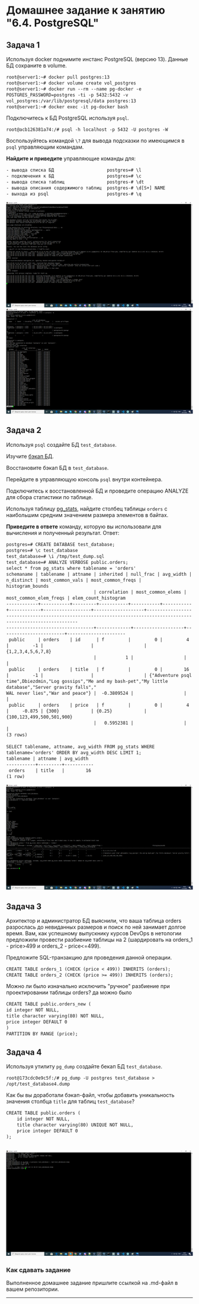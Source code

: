 # Домашнее задание к занятию "6.4. PostgreSQL"

## Задача 1

Используя docker поднимите инстанс PostgreSQL (версию 13). Данные БД сохраните в volume.

```
root@server1:~# docker pull postgres:13
root@server1:~# docker volume create vol_postgres
root@server1:~# docker run --rm --name pg-docker -e POSTGRES_PASSWORD=postgres -ti -p 5432:5432 -v vol_postgres:/var/lib/postgresql/data postgres:13
root@server1:~# docker exec -it pg-docker bash
```

Подключитесь к БД PostgreSQL используя `psql`.
```
root@acb126381a74:/# psql -h localhost -p 5432 -U postgres -W
```
Воспользуйтесь командой `\?` для вывода подсказки по имеющимся в `psql` управляющим командам.

**Найдите и приведите** управляющие команды для:
```
- вывода списка БД                    postgres=# \l
- подключения к БД                    postgres=# \c
- вывода списка таблиц                postgres-# \dt
- вывода описания содержимого таблиц  postgres-# \d[S+] NAME
- выхода из psql                      postgres-# \q
```
![img.png](postgre1.png)
![img.png](postgre1.1.png)
## Задача 2

Используя `psql` создайте БД `test_database`.

Изучите [бэкап БД](https://github.com/netology-code/virt-homeworks/tree/master/06-db-04-postgresql/test_data).

Восстановите бэкап БД в `test_database`.

Перейдите в управляющую консоль `psql` внутри контейнера.

Подключитесь к восстановленной БД и проведите операцию ANALYZE для сбора статистики по таблице.

Используя таблицу [pg_stats](https://postgrespro.ru/docs/postgresql/12/view-pg-stats), найдите столбец таблицы `orders` 
с наибольшим средним значением размера элементов в байтах.

**Приведите в ответе** команду, которую вы использовали для вычисления и полученный результат.
Ответ:
```
postgres=# CREATE DATABASE test_database;
postgres=# \c test_database
test_database=# \i /tmp/test_dump.sql
test_database=# ANALYZE VERBOSE public.orders;
select * from pg_stats where tablename = 'orders'
schemaname | tablename | attname | inherited | null_frac | avg_width | n_distinct | most_common_vals | most_common_freqs |                                                                 histogram_bounds
                                 | correlation | most_common_elems | most_common_elem_freqs | elem_count_histogram
------------+-----------+---------+-----------+-----------+-----------+------------+------------------+-------------------+------------------------------------------------------------------------------------------------------------------
---------------------------------+-------------+-------------------+------------------------+----------------------
 public     | orders    | id      | f         |         0 |         4 |         -1 |                  |                   | {1,2,3,4,5,6,7,8}
                                 |           1 |                   |                        |
 public     | orders    | title   | f         |         0 |        16 |         -1 |                  |                   | {"Adventure psql time",Dbiezdmin,"Log gossips","Me and my bash-pet","My little database","Server gravity falls","
WAL never lies","War and peace"} |  -0.3809524 |                   |                        |
 public     | orders    | price   | f         |         0 |         4 |     -0.875 | {300}            | {0.25}            | {100,123,499,500,501,900}
                                 |   0.5952381 |                   |                        |
(3 rows)

SELECT tablename, attname, avg_width FROM pg_stats WHERE tablename='orders' ORDER BY avg_width DESC LIMIT 1;
tablename | attname | avg_width
-----------+---------+-----------
 orders    | title   |        16
(1 row)

```
![img.png](postgre2.png)
## Задача 3

Архитектор и администратор БД выяснили, что ваша таблица orders разрослась до невиданных размеров и
поиск по ней занимает долгое время. Вам, как успешному выпускнику курсов DevOps в нетологии предложили
провести разбиение таблицы на 2 (шардировать на orders_1 - price>499 и orders_2 - price<=499).

Предложите SQL-транзакцию для проведения данной операции.
```
CREATE TABLE orders_1 (CHECK (price < 499)) INHERITS (orders);
CREATE TABLE orders_2 (CHECK (price >= 499)) INHERITS (orders);
```

Можно ли было изначально исключить "ручное" разбиение при проектировании таблицы orders?
да можно было
```
CREATE TABLE public.orders_new (
id integer NOT NULL,
title character varying(80) NOT NULL,
price integer DEFAULT 0
)
PARTITION BY RANGE (price);
```
## Задача 4

Используя утилиту `pg_dump` создайте бекап БД `test_database`.
```
root@173cdc0e9c5f:/# pg_dump -U postgres test_database > /opt/test_database4.dump
```

Как бы вы доработали бэкап-файл, чтобы добавить уникальность значения столбца `title` для таблиц `test_database`?
```
CREATE TABLE public.orders (
    id integer NOT NULL,
    title character varying(80) UNIQUE NOT NULL,
    price integer DEFAULT 0
);
```

![img.png](postgre4.png)
---

### Как cдавать задание

Выполненное домашнее задание пришлите ссылкой на .md-файл в вашем репозитории.

---

